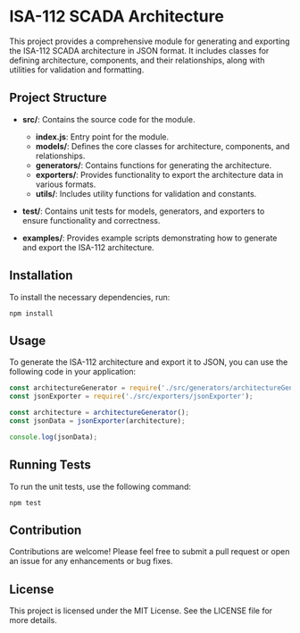 # ISA-112 SCADA Architecture

This project provides a comprehensive module for generating and exporting the ISA-112 SCADA architecture in JSON format. It includes classes for defining architecture, components, and their relationships, along with utilities for validation and formatting.

## Project Structure

- **src/**: Contains the source code for the module.
  - **index.js**: Entry point for the module.
  - **models/**: Defines the core classes for architecture, components, and relationships.
  - **generators/**: Contains functions for generating the architecture.
  - **exporters/**: Provides functionality to export the architecture data in various formats.
  - **utils/**: Includes utility functions for validation and constants.

- **test/**: Contains unit tests for models, generators, and exporters to ensure functionality and correctness.

- **examples/**: Provides example scripts demonstrating how to generate and export the ISA-112 architecture.

## Installation

To install the necessary dependencies, run:

```
npm install
```

## Usage

To generate the ISA-112 architecture and export it to JSON, you can use the following code in your application:

```javascript
const architectureGenerator = require('./src/generators/architectureGenerator');
const jsonExporter = require('./src/exporters/jsonExporter');

const architecture = architectureGenerator();
const jsonData = jsonExporter(architecture);

console.log(jsonData);
```

## Running Tests

To run the unit tests, use the following command:

```
npm test
```

## Contribution

Contributions are welcome! Please feel free to submit a pull request or open an issue for any enhancements or bug fixes.

## License

This project is licensed under the MIT License. See the LICENSE file for more details.